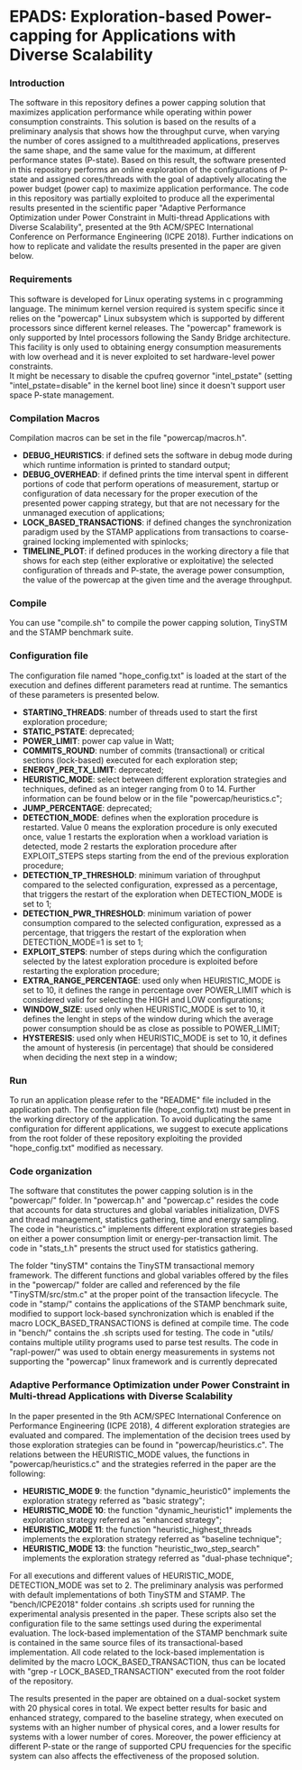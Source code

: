 # EPADS: Exploration-based Power-capping for Applications with Diverse Scalability

### Introduction

The software in this repository defines a power capping solution that maximizes application performance while operating within power consumption constraints. This solution is based on the results of a preliminary analysis that shows how the throughput curve, when varying the number of cores assigned to a multithreaded applications, preserves the same shape, and the same value for the maximum, at different performance states (P-state). Based on this result, the software presented in this repository performs an online exploration of the configurations of P-state and assigned cores/threads with the goal of adaptively allocating the power budget (power cap) to maximize application performance. The code in this repository was partially exploited to produce all the experimental results presented in the scientific paper "Adaptive Performance Optimization under Power Constraint in Multi-thread Applications with Diverse Scalability", presented at the 9th ACM/SPEC International Conference on Performance Engineering (ICPE 2018). Further indications on how to replicate and validate the results presented in the paper are given below. 

### Requirements

This software is developed for Linux operating systems in c programming language. The minimum kernel version required is system specific since it relies on the "powercap" Linux subsystem which is supported by different processors since different kernel releases. The "powercap" framework is only supported by Intel processors following the Sandy Bridge architecture. This facility is only used to obtaining energy consumption measurements with low overhead and it is never exploited to set hardware-level power constraints.  
It might be necessary to disable the cpufreq governor "intel_pstate" (setting "intel_pstate=disable" in the kernel boot line) since it doesn't support user space P-state management. 

### Compilation Macros

Compilation macros can be set in the file "powercap/macros.h".

* **DEBUG_HEURISTICS**: if defined sets the software in debug mode during which runtime information is printed to standard output;
* **DEBUG_OVERHEAD**: if defined prints the time interval spent in different portions of code that perform operations of measurement, startup or configuration of data necessary for the proper execution of the presented power capping strategy, but that are not necessary for the unmanaged execution of applications;
* **LOCK_BASED_TRANSACTIONS**: if defined changes the synchronization paradigm used by the STAMP applications from transactions to coarse-grained locking implemented with spinlocks; 
* **TIMELINE_PLOT**: if defined produces in the working directory a file that shows for each step (either explorative or exploitative) the selected configuration of threads and P-state, the average power consumption, the value of the powercap at the given time and the average throughput. 


### Compile

You can use "compile.sh" to compile the power capping solution, TinySTM and the STAMP benchmark suite. 

### Configuration file

The configuration file named "hope_config.txt" is loaded at the start of the execution and defines different parameters read at runtime. 
The semantics of these parameters is presented below.

* **STARTING_THREADS**: number of threads used to start the first exploration procedure;  
* **STATIC_PSTATE**: deprecated;
* **POWER_LIMIT**: power cap value in Watt; 
* **COMMITS_ROUND**: number of commits (transactional) or critical sections (lock-based) executed for each exploration step;
* **ENERGY_PER_TX_LIMIT**: deprecated;
* **HEURISTIC_MODE**: select between different exploration strategies and techniques, defined as an integer ranging from 0 to 14. Further information can be found below or in the file "powercap/heuristics.c";
* **JUMP_PERCENTAGE**: deprecated;
* **DETECTION_MODE**: defines when the exploration procedure is restarted. Value 0 means the exploration procedure is only executed once, value 1 restarts the exploration when a workload variation is detected, mode 2 restarts the exploration procedure after EXPLOIT_STEPS steps starting from the end of the previous exploration procedure;
* **DETECTION_TP_THRESHOLD**: minimum variation of throughput compared to the selected configuration, expressed as a percentage, that triggers the restart of the exploration when DETECTION_MODE is set to 1;
* **DETECTION_PWR_THRESHOLD**: minimum variation of power consumption compared to the selected configuration, expressed as a percentage, that triggers the restart of the exploration when DETECTION_MODE=1 is set to 1;
* **EXPLOIT_STEPS**: number of steps during which the configuration selected by the latest exploration procedure is exploited before restarting the exploration procedure; 
* **EXTRA_RANGE_PERCENTAGE**: used only when HEURISTIC_MODE is set to 10, it defines the range in percentage over POWER_LIMIT which is considered valid for selecting the HIGH and LOW configurations;
* **WINDOW_SIZE**: used only when HEURISTIC_MODE is set to 10, it defines the lenght in steps of the window during which the average power consumption should be as close as possible to POWER_LIMIT;
* **HYSTERESIS**: used only when HEURISTIC_MODE is set to 10, it defines the amount of hysteresis (in percentage) that should be considered when deciding the next step in a window;

### Run

To run an application please refer to the "README" file included in the application path. The configuration file (hope_config.txt) must be present in the working directory of the application. To avoid duplicating the same configuration for different applications, we suggest to execute applications from the root folder of these repository exploiting the provided "hope_config.txt" modified as necessary. 

### Code organization

The software that constitutes the power capping solution is in the "powercap/" folder. In "powercap.h" and "powercap.c" resides the code that accounts for data structures and global variables initialization, DVFS and thread management, statistics gathering, time and energy sampling. The code in "heuristics.c" implements different exploration strategies based on either a power consumption limit or energy-per-transaction limit. 
The code in "stats_t.h" presents the struct used for statistics gathering. 

The folder "tinySTM" contains the TinySTM transactional memory framework. The different functions and global variables offered by the files in the "powercap/" folder are called and referenced by the file "TinySTM/src/stm.c" at the proper point of the transaction lifecycle. 
The code in "stamp/" contains the applications of the STAMP benchmark suite, modified to support lock-based synchronization which is enabled if the macro LOCK_BASED_TRANSACTIONS is defined at compile time. 
The code in "bench/" contains the .sh scripts used for testing.
The code in "utils/ contains multiple utility programs used to parse test results. 
The code in "rapl-power/" was used to obtain energy measurements in systems not supporting the "powercap" linux framework and is currently deprecated   

### Adaptive Performance Optimization under Power Constraint in Multi-thread Applications with Diverse Scalability

In the paper presented in the 9th ACM/SPEC International Conference on Performance Engineering (ICPE 2018), 4 different exploration strategies are evaluated and compared. The implementation of the decision trees used by those exploration strategies can be found in "powercap/heuristics.c". The relations between the HEURISTIC_MODE values, the functions in "powercap/heuristics.c" and the strategies referred in the paper are the following: 

* **HEURISTIC_MODE 9**: the function "dynamic_heuristic0" implements the exploration strategy referred as "basic strategy";
* **HEURISTIC_MODE 10**: the function "dynamic_heuristic1" implements the exploration strategy referred as "enhanced strategy";
* **HEURISTIC_MODE 11**: the function "heuristic_highest_threads implements the exploration strategy referred as "baseline technique";
* **HEURISTIC_MODE 13**: the function "heuristic_two_step_search" implements the exploration strategy referred as "dual-phase technique";

For all executions and different values of HEURISTIC_MODE, DETECTION_MODE was set to 2. The preliminary analysis was performed with default implementations of both TinySTM and STAMP. The "bench/ICPE2018" folder contains .sh scripts used for running the experimental analysis presented in the paper. These scripts also set the configuration file to the same settings used during the experimental evaluation. The lock-based implementation of the STAMP benchmark suite is contained in the same source files of its transactional-based implementation. All code related to the lock-based implementation is delimited by the macro LOCK_BASED_TRANSACTION, thus can be located with "grep -r LOCK_BASED_TRANSACTION" executed from the root folder of the repository. 

The results presented in the paper are obtained on a dual-socket system with 20 physical cores in total. We expect better results for basic and enhanced strategy, compared to the baseline strategy, when executed on systems with an higher number of physical cores, and a lower results for systems with a lower number of cores. Moreover, the power efficiency at different P-state or the range of supported CPU frequencies for the specific system can also affects the effectiveness of the proposed solution.
